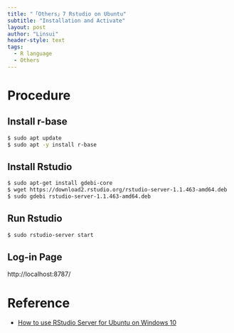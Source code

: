 ```yaml
---
title: "「Others」7 Rstudio on Ubuntu"
subtitle: "Installation and Activate"
layout: post
author: "Linsui"
header-style: text
tags:
  - R language
  - Others
---
```


# Procedure

## Install r-base

```bash
$ sudo apt update
$ sudo apt -y install r-base
```

## Install Rstudio

```bash
$ sudo apt-get install gdebi-core
$ wget https://download2.rstudio.org/rstudio-server-1.1.463-amd64.deb
$ sudo gdebi rstudio-server-1.1.463-amd64.deb
```

## Run Rstudio

```bash
$ sudo rstudio-server start
```

## Log-in Page

http://localhost:8787/

# Reference

-  [How to use RStudio Server for Ubuntu on Windows 10](https://medium.com/lead-and-paper/how-to-use-rstudio-server-for-ubuntu-on-windows-10-a7aeee661a5d)